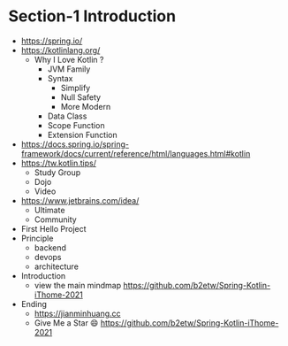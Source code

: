 # Section-1 Introduction
* https://spring.io/
* https://kotlinlang.org/
  * Why I Love Kotlin ?
    * JVM Family
    * Syntax
      * Simplify
      * Null Safety
      * More Modern
    * Data Class
    * Scope Function
    * Extension Function
* https://docs.spring.io/spring-framework/docs/current/reference/html/languages.html#kotlin
* https://tw.kotlin.tips/
  * Study Group
  * Dojo
  * Video
* https://www.jetbrains.com/idea/
  * Ultimate
  * Community
* First Hello Project
* Principle
  * backend
  * devops
  * architecture
* Introduction
  * view the main mindmap https://github.com/b2etw/Spring-Kotlin-iThome-2021
* Ending
  * https://jianminhuang.cc
  * Give Me a Star 😄 https://github.com/b2etw/Spring-Kotlin-iThome-2021
